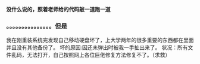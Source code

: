 **没什么说的，照着老师给的代码敲一道跑一道**
### 。。。。。。。。。。。。。。。但是
我在刚重装系统完发现自己移动硬盘坏了，上大学两年的很多重要的东西都在里面并且没有其他备份了。
坏的原因:因还未弹出时被我一手扯出来了。
状况：所有文件乱码，无法打开，自己按照网上各位巨佬修复方法修复不了。（求救）
